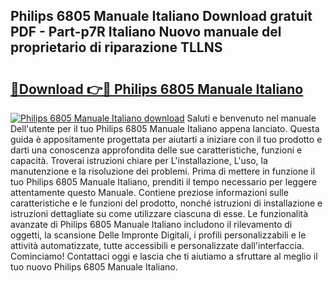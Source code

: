 ## Philips 6805 Manuale Italiano Download gratuit PDF - Part-p7R Italiano Nuovo manuale del proprietario di riparazione TLLNS

# <h2><a href="http://dfe4a6.blite.top/?on=Philips+6805+Manuale+Italiano">🔗Download 👉🔴 Philips 6805 Manuale Italiano</a></h2>

[![Philips 6805 Manuale Italiano download](https://i.imgur.com/lujVjoI.png)](http://dfe4a6.blite.top/?on=Philips+6805+Manuale+Italiano)
Saluti e benvenuto nel manuale Dell'utente per il tuo Philips 6805 Manuale Italiano appena lanciato. Questa guida è appositamente progettata per aiutarti a iniziare con il tuo prodotto e darti una conoscenza approfondita delle sue caratteristiche, funzioni e capacità. Troverai istruzioni chiare per L'installazione, L'uso, la manutenzione e la risoluzione dei problemi. Prima di mettere in funzione il tuo Philips 6805 Manuale Italiano, prenditi il tempo necessario per leggere attentamente questo Manuale. Contiene preziose informazioni sulle caratteristiche e le funzioni del prodotto, nonché istruzioni di installazione e istruzioni dettagliate su come utilizzare ciascuna di esse. Le funzionalità avanzate di Philips 6805 Manuale Italiano includono il rilevamento di oggetti, la scansione Delle Impronte Digitali, i profili personalizzabili e le attività automatizzate, tutte accessibili e personalizzate dall'interfaccia. Cominciamo! Contattaci oggi e lascia che ti aiutiamo a sfruttare al meglio il tuo nuovo Philips 6805 Manuale Italiano.
